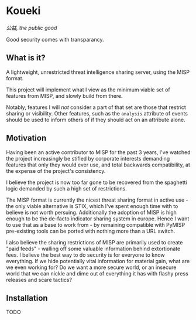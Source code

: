 # Koueki

*公益, the public good*

Good security comes with transparancy.

## What is it?

A lightweight, unrestricted threat intelligence sharing server,
using the MISP format.

This project will implement what I view as the minimum viable
set of features from MISP, and slowly build from there.

Notably, features I will *not* consider a part of that set are
those that restrict sharing or visibility. Other features,
such as the `analysis` attribute of events should be used
to inform others of if they should act on an attribute alone.


## Motivation

Having been an active contributor to MISP for the past 3 years,
I've watched the project increasingly be stifled by corporate
interests demanding features that only they would ever use,
and total backwards compatibility, at the expense of the
project's consistency. 

I believe the project is now too far gone to be recovered from
the spaghetti logic demanded by such a high set of restrictions.

The MISP format is currently the nicest threat sharing format
in active use - the only viable alternative is STIX, which
I've spent enough time with to believe is not worth persuing.
Additionally the adoption of MISP is high enough to be the
de-facto indicator sharing system in europe. Hence I want
to use that as a base to work from - by remaining compatible
with PyMISP pre-existing tools can be ported with nothing more
than a URL switch.

I also believe the sharing restrictions of MISP are primarily
used to create "paid feeds" - walling off some valuable
information behind extortionate fees. I believe the best
way to do security is for everyone to know everything. If
we hide potentially vital information for material gain,
what are we even working for? Do we want a more secure world,
or an insecure world that we can nickle and dime out of everything it
has with flashy press releases and scare tactics? 

## Installation

TODO
